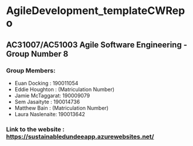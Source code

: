 # AgileDevelopment_templateCWRepo

## AC31007/AC51003 Agile Software Engineering - Group Number 8

### Group Members:

  - Euan Docking    : 190011054
  - Eddie Houghton  : (Matriculation Number)
  - Jamie McTaggarat: 190009079
  - Sem Jasaityte   : 190014736
  - Matthew Bain    : (Matriculation Number)
  - Laura Naslenaite: 190013642

### Link to the website : https://sustainabledundeeapp.azurewebsites.net/
